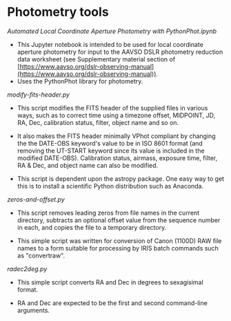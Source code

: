 # Photometry tools

_Automated Local Coordinate Aperture Photometry with PythonPhot.ipynb_
* This Jupyter notebook is intended to be used for local coordinate aperture 
photometry for input to the AAVSO DSLR photometry reduction data worksheet (see Supplementary material section of [https://www.aavso.org/dslr-observing-manual](https://www.aavso.org/dslr-observing-manual)).
* Uses the PythonPhot library for photometry.

_modify-fits-header.py_ 

* This script modifies the FITS header of the supplied files in various ways, such as to correct time using a timezone offset, MIDPOINT, JD, RA, Dec, calibration status, filter, object name and so on.
 
* It also makes the FITS header minimally VPhot compliant by changing the the DATE-OBS keyword's value to be in ISO 8601 format (and removing the UT-START keyword since its value is included in the modified DATE-OBS). Calibration status, airmass, exposure time, filter, RA & Dec, and object name can also be modified. 
 
* This script is dependent upon the astropy package. One easy way to get this is to install a scientific Python distribution such as Anaconda.
 
_zeros-and-offset.py_

* This script removes leading zeros from file names in the current directory, subtracts an optional offset value from the sequence number in each, and copies the file to a temporary directory. 

* This simple script was written for conversion of Canon (1100D) RAW file names to a form suitable for processing by IRIS batch commands such as "convertraw".

_radec2deg.py_

* This simple script converts RA and Dec in degrees to sexagisimal format.

* RA and Dec are expected to be the first and second command-line arguments.
